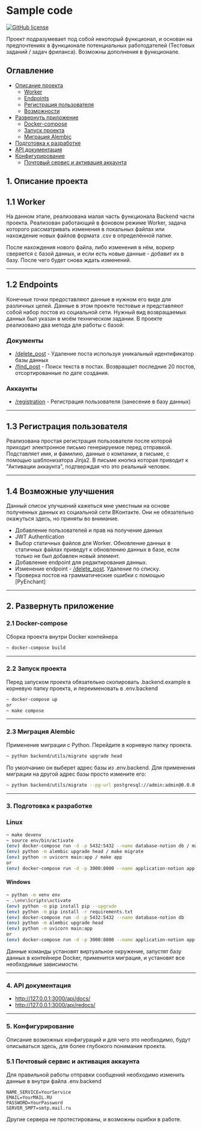 # Sample code
[![GitHub license](https://img.shields.io/badge/License-MIT-blue.svg?style=flat-square)](https://github.com/ILope92/SampleCode/blob/master/LICENSE)

Проект подразумевает под собой некоторый функционал, и основан на предпочтениях в функционале потенциальных работодателей (Тестовых заданий / задач фриланса). Возможны дополнения в функционале.
## Оглавление
- [Описание проекта](#description)
    - [Worker](#worker)
    - [Endpoints](#endpoints)
    - [Регистрация пользователя](#registration)
    - [Возможности](#opportunities)
- [Развернуть приложение](#deploy)
    - [Docker-compose](#deploy)
    - [Запуск проекта](#start)
    - [Миграция Alembic](#alembic)
- [Подготовка к разработке](#dev)
- [API документация](#api)
- [Конфигурирование](#config)
    - [Почтовый сервис и активация аккаунта](#config)


<a name="description"></a>
## 1. Описание проекта
<a name="worker"></a>
## 1.1 Worker
На данном этапе, реализована малая часть функционала Backend части проекта. Реализован работающий в фоновом режиме Worker, задача которого рассматривать изменения в локальных файлах или нахождение новых файлов формата .csv в определённой папке.

После нахождения нового файла, либо изменения в нём, воркер сверяется с базой данных, и если есть новые данные - добавит их в базу. После чего будет снова ждать изменений.

<hr>
<a name="endpoints"></a>

## 1.2 Endpoints

Конечные точки предоставляют данные в нужном его виде для различных целей. Данные в этом проекте тестовые и представляют собой набор постов из социальной сети. Нужный вид возвращаемых данных был указан в моём техническом задании.
В проекте реализовано два метода для работы с базой:

### Документы
- [/delete_post]() - Удаление поста используя уникальный идентификатор базы данных
- [/find_post]() - Поиск текста в постах. Возвращает последние 20 постов, отсортированные по дате создания.
### Аккаунты
- [/registration]() - Регистрация пользователя (занесение в базу данных)
<hr>


<a name="registration"></a>
## 1.3 Регистрация пользователя

Реализована простая регистрация пользователя после которой приходит электронное письмо генерируемое перед отправкой. Подставляет имя, и фамилию, данные о компании, в письме, с помощью шаблонизатора Jinja2. В письме кнопка которая приводит к "Активации аккаунта", подтверждая что это реальный человек.

<hr>
<a name="opportunities"></a>

## 1.4 Возможные улучшения
Данный список улучшений кажеться мне уместным на основе полученных данных из социальной сети ВКонтакте. Они не обязательно окажуться здесь, но приняты во внимание.
- Добавление пользователей и прав на получение данных
- JWT Authentication
- Выбор статичных файлов для Worker. Обновление данных в статичных файлах приведут к обновлению данных в базе, если только не был добавлен новый элемент.
- Добавление endpoint для редактирования данных.
- Изменение endpoint - [/delete_post](). Удаление по списку.
- Проверка постов на грамматические ошибки с помощью [PyEnchant]
<hr>

## 2. Развернуть приложение

<a name="deploy"></a>

### 2.1 Docker-compose

Сборка проекта внутри Docker контейнера
```bash
~ docker-compose build
```
<hr>

### 2.2 Запуск проекта
Перед запуском проекта обязательно скопировать .backend.example в корневую папку проекта, и переименовать в .env.backend
<a name="start"></a>
```bash
~ docker-compose up
or
~ make compose
```
<hr>

### 2.3 Миграция Alembic
<a name="alembic"></a>

Применение миграции c Python. Перейдите в корневую папку проекта.
```bash
~ python backend/utils/migrate upgrade head
```
По умолчанию он выберет адрес базы из .env.backend. Для применения миграции на другой адрес базы просто измените его:
```bash
~ python backend/utils/migrate --pg-url postgresql://admin:admin@0.0.0.0:5432/namedb upgrade head
```
<hr>
<a name="dev"></a>

### 3. Подготовка к разработке

### Linux
```bash
~ make devenv
~ source env/bin/activate
(env) docker-compose run -d -p 5432:5432 --name database-notion db / make db
(env) python -m alembic upgrade head / make migrate
(env) python -m uvicorn main:app / make app
or
(env) docker-compose run -d -p 3000:8000 --name application-notion app
```
#### Windows
```bash
~ python -m venv env
~ .\env\Scripts\activate
(env) python -m pip install pip --upgrade
(env) python -m pip install -r requirements.txt
(env) docker-compose run -d -p 5432:5432 --name database-notion db
(env) python -m alembic upgrade head
(env) python -m uvicorn main:app
or
(env) docker-compose run -d -p 3000:8000 --name application-notion app
```
Данные команды установят виртуальное окружение, запустят базу данных в контейнере Docker, применится миграция, и установят все необходимые зависимости.
<hr>
<a name="api"></a>

### 4. API документация
* http://127.0.0.1:3000/api/docs/
* http://127.0.0.1:3000/api/redocs/

<hr>
<a name="config"></a>

### 5. Конфигурирование
Описание возможных конфигураций и для чего это необходимо, будут описываться здесь, для более глубокого понимания проекта.

### 5.1 Почтовый сервис и активация аккаунта
Для правильной работы отправки сообщений необходимо изменить данные в внутри файла .env.backend

    NAME_SERVICE=YourService
    EMAIL=YourMAIL.RU
    PASSWORD=YourPassword
    SERVER_SMPT=smtp.mail.ru

Другие сервера не протестированы, и возможны ошибки в работе.

